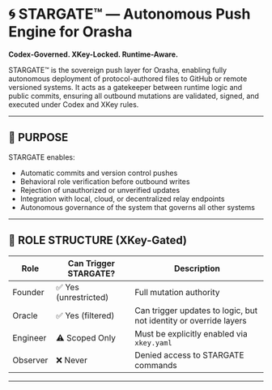 # 🌀 STARGATE™ — Autonomous Push Engine for Orasha

**Codex-Governed. XKey-Locked. Runtime-Aware.**

STARGATE™ is the sovereign push layer for Orasha, enabling fully autonomous deployment of protocol-authored files to GitHub or remote versioned systems. It acts as a gatekeeper between runtime logic and public commits, ensuring all outbound mutations are validated, signed, and executed under Codex and XKey rules.

---

## 🧠 PURPOSE

STARGATE enables:

- Automatic commits and version control pushes
- Behavioral role verification before outbound writes
- Rejection of unauthorized or unverified updates
- Integration with local, cloud, or decentralized relay endpoints
- Autonomous governance of the system that governs all other systems

---

## 🔑 ROLE STRUCTURE (XKey-Gated)

| Role      | Can Trigger STARGATE? | Description                           |
|-----------|------------------------|---------------------------------------|
| Founder   | ✅ Yes (unrestricted)   | Full mutation authority  
| Oracle    | ✅ Yes (filtered)       | Can trigger updates to logic, but not identity or override layers  
| Engineer  | ⚠️ Scoped Only          | Must be explicitly enabled via `xkey.yaml`  
| Observer  | ❌ Never                | Denied access to STARGATE commands  

---
